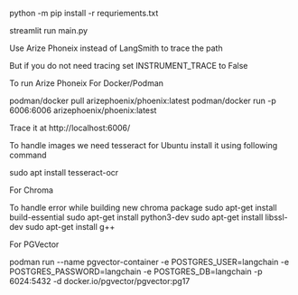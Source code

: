 python -m pip install -r requriements.txt

streamlit run main.py

Use Arize Phoneix instead of LangSmith to trace the path

But if you do not need tracing set INSTRUMENT_TRACE to False

To run Arize Phoneix For Docker/Podman

podman/docker pull arizephoenix/phoenix:latest
podman/docker run -p 6006:6006 arizephoenix/phoenix:latest

Trace it at
http://localhost:6006/

To handle images we need tesseract for Ubuntu install it using following command

sudo apt install tesseract-ocr

For Chroma

To handle error while building new chroma package
sudo apt-get install build-essential
sudo apt-get install python3-dev
sudo apt-get install libssl-dev
sudo apt-get install g++

For PGVector

podman run --name pgvector-container -e POSTGRES_USER=langchain -e POSTGRES_PASSWORD=langchain -e POSTGRES_DB=langchain -p 6024:5432 -d docker.io/pgvector/pgvector:pg17
